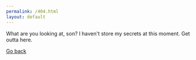 ```yaml
---
permalink: /404.html
layout: default
---
```


What are you looking at, son? I haven't store my secrets at this moment. Get outta here.

[Go back](/)
